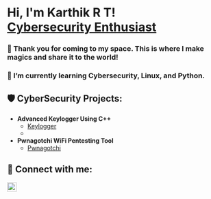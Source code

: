 <h1>Hi, I'm Karthik R T! <br/> <a href="https://www.linkedin.com/in/karthik-r-t/">Cybersecurity Enthusiast</a></h1>

### 👀 Thank you for coming to my space. This is where I make magics and share it to the world! 
### 🌱 I’m currently learning Cybersecurity, Linux, and Python.

<h2>🛡️ CyberSecurity Projects:</h2>

- <b>Advanced Keylogger Using C++</b>
  - [Keylogger](https://github.com/recursive-bot/Advanced-Keylogger.git)
  - 
- <b>Pwnagotchi WiFi Pentesting Tool</b>
  - [Pwnagotchi](https://github.com/recursive-bot/Pwnagotchi)

<h2> 🤳 Connect with me:</h2>

[<img align="left" alt="Karthik-R-T | LinkedIn" width="22px" src="https://cdn.jsdelivr.net/npm/simple-icons@v3/icons/linkedin.svg" />][linkedin]

[linkedin]: https://www.linkedin.com/in/karthik-r-t/
